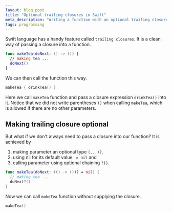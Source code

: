 ```yaml
---
layout: blog_post
title: "Optional trailing closures in Swift"
meta_description: "Writing a function with an optional trailing closure in Swift language."
tags: programming
---
```


Swift language has a handy feature called `trailing closures`.
It is a clean way of passing a closure into a function.

```swift
func makeTea(doNext: () -> ()) {
  // making tea ...
  doNext()
}
```

We can then call the function this way.

```swift
makeTea { drinkTea() }
```

Here we call `makeTea` function and pass a closure expression `drinkTea()` into it.
Notice that we did not write parentheses `()` when calling `makeTea`, which
is allowed if there are no other parameters.

## Making trailing closure optional

But what if we don't always need to pass a closure into our function?
It is achieved by

1. making parameter an optional type `(...)?`,
2. using nil for its default value ` = nil` and
3. calling parameter using optional chaining `?()`.

```swift
func makeTea(doNext: (() -> ())? = nil) {
  // making tea ...
  doNext?()
}
```

Now we can call `makeTea` function without supplying the closure.

```swift
makeTea()
```